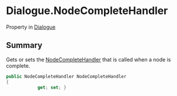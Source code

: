 # Dialogue.NodeCompleteHandler

Property in [Dialogue](/docs/api/csharp/yarn.dialogue.md)

## Summary


Gets or sets the  <a href="yarn.nodecompletehandler.md">NodeCompleteHandler</a>  that is
called when a node is complete.


```csharp
public NodeCompleteHandler NodeCompleteHandler
{
            get; set; }
```

